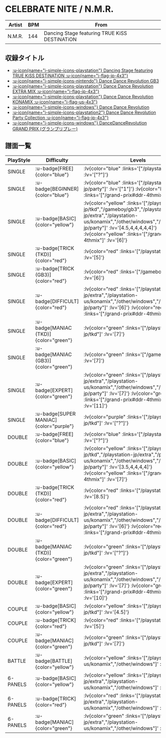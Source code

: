 # CELEBRATE NITE / N.M.R.

|Artist|BPM|From|
|------|---|----|
|N.M.R.|144|Dancing Stage featuring TRUE KiSS DESTiNATiON|

## 収録タイトル

- [ :u-icon{name="i-simple-icons-playstation"} Dancing Stage featuring TRUE KiSS DESTiNATiON :u-icon{name="i-flag-jp-4x3"} ](/playstation-jp/tkd)
- [ :u-icon{name="i-simple-icons-nintendo"} Dance Dance Revolution GB3](/gameboy/gb3)
- [ :u-icon{name="i-simple-icons-playstation"} Dance Dance Revolution EXTRA MIX :u-icon{name="i-flag-jp-4x3"} ](/playstation-jp/extra)
- [ :u-icon{name="i-simple-icons-playstation"} Dance Dance Revolution KONAMIX :u-icon{name="i-flag-us-4x3"} ](/playstation-us/konamix)
- [ :u-icon{name="i-simple-icons-windows"} Dance Dance Revolution](/other/windows)
- [ :u-icon{name="i-simple-icons-playstation2"} Dance Dance Revolution Party Collection :u-icon{name="i-flag-jp-4x3"} ](/playstation2-jp/party)
- [ :u-icon{name="i-simple-icons-windows"} DanceDanceRevolution GRAND PRIX (グランプリプレー)](/grand-prix#ddr-4thmix)

## 譜面一覧

|PlayStyle|Difficulty|Levels|Notes|Movie|
|---------|----------|------|-----|-----|
|SINGLE| :u-badge[FREE]{color="blue"} | :lv{color="blue" :links='["/playstation-jp/tkd"]' :lv='["?"]'} |81/0||
|SINGLE| :u-badge[BEGINNER]{color="blue"} | :lv{color="blue" :links='["/playstation2-jp/party"]' :lv='["1"]'} :lv{color="blue" :links='["/grand-prix#ddr-4thmix"]' :lv='[3]'} |92/0||
|SINGLE| :u-badge[BASIC]{color="yellow"} | :lv{color="yellow" :links='["/playstation-jp/tkd","/gameboy/gb3","/playstation-jp/extra","/playstation-us/konamix","/other/windows","/playstation2-jp/party"]' :lv='[4.5,4,4,4,4,4]'}  :lv{color="yellow" :links='["/grand-prix#ddr-4thmix"]' :lv='[6]'} |171/0||
|SINGLE| :u-badge[TRICK (TKD)]{color="red"} | :lv{color="red" :links='["/playstation-jp/tkd"]' :lv='[5]'} |198/0||
|SINGLE| :u-badge[TRICK (GB3)]{color="red"} | :lv{color="red" :links='["/gameboy/gb3"]' :lv='[6]'} |156/0||
|SINGLE| :u-badge[DIFFICULT]{color="red"} | :lv{color="red" :links='["/playstation-jp/extra","/playstation-us/konamix","/other/windows","/playstation2-jp/party"]' :lv='[6]'}  :lv{color="red" :links='["/grand-prix#ddr-4thmix"]' :lv='[8]'} |198/0||
|SINGLE| :u-badge[MANIAC (TKD)]{color="green"} | :lv{color="green" :links='["/playstation-jp/tkd"]' :lv='[7]'} |233/0||
|SINGLE| :u-badge[MANIAC (GB3)]{color="green"} | :lv{color="green" :links='["/gameboy/gb3"]' :lv='[7]'} |242/0||
|SINGLE| :u-badge[EXPERT]{color="green"} | :lv{color="green" :links='["/playstation-jp/extra","/playstation-us/konamix","/other/windows","/playstation2-jp/party"]' :lv='[7]'}  :lv{color="green" :links='["/grand-prix#ddr-4thmix"]' :lv='[11]'} |277/0||
|SINGLE| :u-badge[SUPER MANIAC]{color="purple"} | :lv{color="purple" :links='["/playstation-jp/tkd"]' :lv='["?"]'} |278/0||
|DOUBLE| :u-badge[FREE]{color="blue"} | :lv{color="blue" :links='["/playstation-jp/tkd"]' :lv='["?"]'} |76/0||
|DOUBLE| :u-badge[BASIC]{color="yellow"} | :lv{color="yellow" :links='["/playstation-jp/tkd","/playstation-jp/extra","/playstation-us/konamix","/other/windows","/playstation2-jp/party"]' :lv='[3.5,4,4,4,4]'}  :lv{color="yellow" :links='["/grand-prix#ddr-4thmix"]' :lv='[7]'} |178/0||
|DOUBLE| :u-badge[TRICK (TKD)]{color="red"} | :lv{color="red" :links='["/playstation-jp/tkd"]' :lv='[8.5]'} |189/0||
|DOUBLE| :u-badge[DIFFICULT]{color="red"} | :lv{color="red" :links='["/playstation-jp/extra","/playstation-us/konamix","/other/windows","/playstation2-jp/party"]' :lv='[6]'}  :lv{color="red" :links='["/grand-prix#ddr-4thmix"]' :lv='[8]'} |208/0||
|DOUBLE| :u-badge[MANIAC (TKD)]{color="green"} | :lv{color="green" :links='["/playstation-jp/tkd"]' :lv='["?"]'} |233/0||
|DOUBLE| :u-badge[EXPERT]{color="green"} | :lv{color="green" :links='["/playstation-jp/extra","/playstation-us/konamix","/other/windows","/playstation2-jp/party"]' :lv='[7]'}  :lv{color="green" :links='["/grand-prix#ddr-4thmix"]' :lv='[10]'} |238/0||
|COUPLE| :u-badge[BASIC]{color="yellow"} | :lv{color="yellow" :links='["/playstation-jp/tkd"]' :lv='[4.5]'} |171/0||
|COUPLE| :u-badge[TRICK]{color="red"} | :lv{color="red" :links='["/playstation-jp/tkd"]' :lv='[5]'} |||
|COUPLE| :u-badge[MANIAC]{color="green"} | :lv{color="green" :links='["/playstation-jp/tkd"]' :lv='[7]'} |||
|BATTLE| :u-badge[BATTLE]{color="yellow"} | :lv{color="yellow" :links='["/playstation-us/konamix","/other/windows"]' :lv='[5]'} |||
|6-PANELS| :u-badge[BASIC]{color="yellow"} | :lv{color="yellow" :links='["/playstation-jp/extra","/playstation-us/konamix","/other/windows"]' :lv='[4,4,3]'} |172/0||
|6-PANELS| :u-badge[TRICK]{color="red"} | :lv{color="red" :links='["/playstation-jp/extra","/playstation-us/konamix","/other/windows"]' :lv='[6]'} |196/0||
|6-PANELS| :u-badge[MANIAC]{color="green"} | :lv{color="green" :links='["/playstation-jp/extra","/playstation-us/konamix","/other/windows"]' :lv='[8,8,7]'} |278/0||
